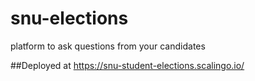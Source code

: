 # snu-elections
platform to ask questions from your candidates

##Deployed at https://snu-student-elections.scalingo.io/




